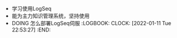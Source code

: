 - 学习使用LogSeq
- 能为主力知识管理系统，坚持使用
- DOING 怎么部署LogSeq伺服
  :LOGBOOK:
  CLOCK: [2022-01-11 Tue 22:53:27]
  :END: